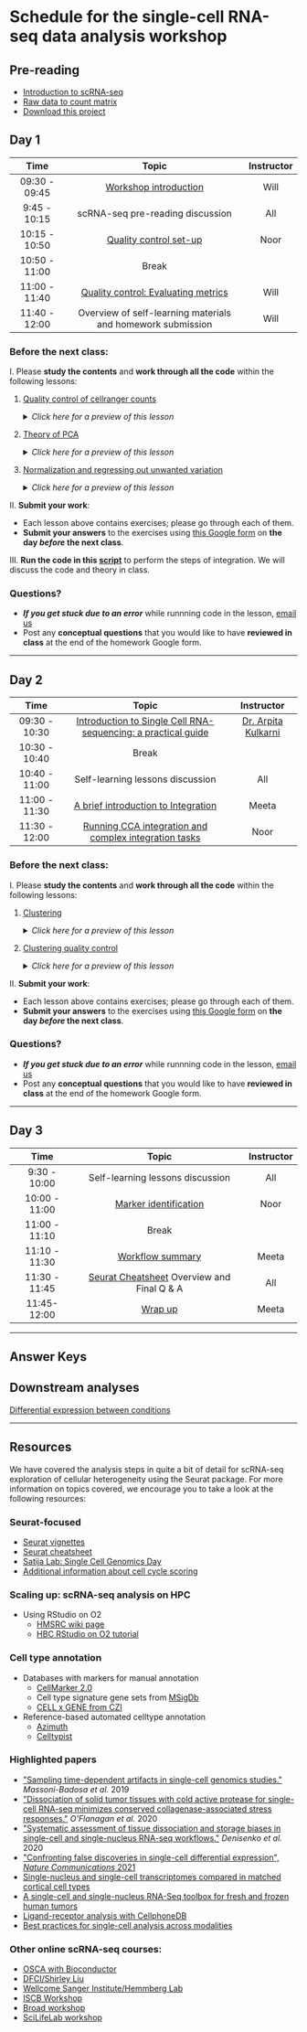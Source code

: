 # Schedule for the single-cell RNA-seq data analysis workshop

## Pre-reading

* [Introduction to scRNA-seq](../lessons/01_intro_to_scRNA-seq.md)
* [Raw data to count matrix](../lessons/02_SC_generation_of_count_matrix.md)
* [Download this project](https://www.dropbox.com/s/vop78wq76h02a2f/single_cell_rnaseq.zip?dl=1)

## Day 1

| Time |  Topic  | Instructor |
|:-----------:|:----------:|:--------:|
| 09:30 - 09:45 | [Workshop introduction](../slides/Intro_to_workshop_all_in_person.pdf) | Will |
| 9:45 - 10:15 | scRNA-seq pre-reading discussion | All |
| 10:15 - 10:50 | [Quality control set-up](../lessons/03_SC_quality_control-setup.md) | Noor |
| 10:50 - 11:00 | Break |
| 11:00 - 11:40 | [Quality control: Evaluating metrics](../lessons/04_SC_quality_control.md) | Will |
| 11:40 - 12:00 | Overview of self-learning materials and homework submission | Will |


### Before the next class:

I. Please **study the contents** and **work through all the code** within the following lessons:
   1. [Quality control of cellranger counts](../lessons/04_cellranger_QC.md)
      <details>
       <summary><i>Click here for a preview of this lesson</i></summary>
       <br>We used Cellranger to take our FASTQ files and create counts. There are various metrics presented by this software and it's important to understand how to interpret them as an additional level of QC.<br><br>In this lesson you will:<br>
             - Discuss the outputs of cellranger and how to run it <br>
             - Review web summary HTML report<br>
             - Create plots from metrics_summary.csv file <br><br>
        </details>
   
   2. [Theory of PCA](../lessons/05_theory_of_PCA.md)
      <details>
       <summary><i>Click here for a preview of this lesson</i></summary>
         <br>Before we can begin the next steps of the workflow, we need to make sure you have a good understanding of Principal Components Analysis (PCA). This method will be utilized in the scRNA-seq analysis workflow, and this foundation will help you better navigate those steps and interpretation of results.<br><br>
        </details>
        
   3. [Normalization and regressing out unwanted variation](../lessons/06_SC_SCT_normalization.md)
      <details>
       <summary><i>Click here for a preview of this lesson</i></summary>
         <br>During the analysis we will be making lots of comparisons; between cells, between samples, or both. To make accurate comparisons of gene expression we need to first perform normalization. We also want to make sure that the differences we find are a true biolgical effect and not a result of other sources of unwanted variation . <br><br>In this lesson you will:<br>
            - Assess your data for any unwanted variation<br>
            - Normalize the data while also regressing out any identified sources of unwanted variation <br><br>
        </details>
         

II. **Submit your work**:
   * Each lesson above contains exercises; please go through each of them.
   * **Submit your answers** to the exercises using [this Google form](https://docs.google.com/forms/d/e/1FAIpQLSf4zw37eUcuNCmHxCLikg3JENoxGWIuv5c_5pqHdYNId81Arg/viewform) on **the day *before* the next class**.
   
III. **Run the code in this [script](https://github.com/hbctraining/scRNA-seq_online/raw/master/scripts/integration_code.R)** to perform the steps of integration. We will discuss the code and theory in class.

### Questions?
* ***If you get stuck due to an error*** while runnning code in the lesson, [email us](mailto:hbctraining@hsph.harvard.edu) 
* Post any **conceptual questions** that you would like to have **reviewed in class** at the end of the homework Google form.

***

## Day 2

| Time |  Topic  | Instructor |
|:-----------:|:----------:|:--------:|
| 09:30 - 10:30| [Introduction to Single Cell RNA-sequencing: a practical guide]() | [Dr. Arpita Kulkarni](https://singlecellcore.hms.harvard.edu/people/arpita-kulkarni-phd) |
| 10:30 - 10:40 | Break |
| 10:40 - 11:00 | Self-learning lessons discussion | All |
| 11:00 - 11:30| [A brief introduction to Integration](../lessons/06a_integration_cca_theory.md)  | Meeta |
| 11:30 - 12:00| [Running CCA integration and complex integration tasks](../lessons/06b_integration_code_harmony.md)  | Noor|


### Before the next class:
I. Please **study the contents** and **work through all the code** within the following lessons:

   
1. [Clustering](../lessons/07_SC_clustering_cells_SCT.md)
      <details>
       <summary><i>Click here for a preview of this lesson</i></summary>
         <br>From the UMAP visualization of our data  we can see that the cells are positioned into groups. Our next task is to isolate clusters of cells that are most similar to one another based on gene expression. <br><br>In this lesson you will:<br>
             - Learn the theory behind clustering and how it is performed in Seurat<br>
             - Cluster cells and visualize them on the UMAP<br>
        </details>

2. [Clustering quality control](../lessons/08_SC_clustering_quality_control.md)
      <details>
       <summary><i>Click here for a preview of this lesson</i></summary>
         <br>After separating cells into clusters, it is crtical to evaluate whether they are biologically meaningful or not. At this point we can also decide if we need to re-cluster and/or potentialy go back to a previous QC step.
         <br><br>In this lesson you will:<br>
           - Check to see that clusters are not influenced by uninteresting sources of variation<br>
           - Check to see whether the major principal components are driving the different clusters<br>
           - Explore the cell type identities by looking at the expression for known markers across the clusters.<br>
        </details>

         

II. **Submit your work**:
   * Each lesson above contains exercises; please go through each of them.
   * **Submit your answers** to the exercises using [this Google form](https://forms.gle/Znjefroiy5joVCyR8) on **the day *before* the next class**.

### Questions?
* ***If you get stuck due to an error*** while runnning code in the lesson, [email us](mailto:hbctraining@hsph.harvard.edu) 
* Post any **conceptual questions** that you would like to have **reviewed in class** at the end of the homework Google form.

***


## Day 3

| Time |  Topic  | Instructor |
|:-----------:|:----------:|:--------:|
| 9:30 - 10:00 | Self-learning lessons discussion | All |
| 10:00 - 11:00 |[Marker identification](../lessons/09_merged_SC_marker_identification.md) | Noor |
| 11:00 - 11:10 | Break |
| 11:10 - 11:30 | [Workflow summary](../lessons/scRNAseq_workflow.md) | Meeta |
| 11:30 - 11:45 | [Seurat Cheatsheet](../lessons/seurat_cheatsheet.md) Overview and Final Q & A | All |
| 11:45- 12:00 | [Wrap up](../slides/Workshop_wrapup.pdf) | Meeta |

***

## Answer Keys


## Downstream analyses

[Differential expression between conditions](../lessons/pseudobulk_DESeq2_scrnaseq.md)

***

## Resources
We have covered the analysis steps in quite a bit of detail for scRNA-seq exploration of cellular heterogeneity using the Seurat package. For more information on topics covered, we encourage you to take a look at the following resources:

### Seurat-focused
* [Seurat vignettes](https://satijalab.org/seurat/vignettes.html)
* [Seurat cheatsheet](https://satijalab.org/seurat/essential_commands.html)
* [Satija Lab: Single Cell Genomics Day](https://satijalab.org/scgd21/)
* [Additional information about cell cycle scoring](../lessons/cell_cycle_scoring.md)

### Scaling up: scRNA-seq analysis on HPC  
* Using RStudio on O2
    * [HMSRC wiki page](https://harvardmed.atlassian.net/wiki/spaces/O2/pages/1623425967/RStudio+on+O2)
    * [HBC RStudio on O2 tutorial](https://hbctraining.github.io/Intro-to-Unix-QMB/lessons/R_studio_on_02.html)

### Cell type annotation
- Databases with markers for manual annotation
  - [CellMarker 2.0](http://bio-bigdata.hrbmu.edu.cn/CellMarker/)
  - Cell type signature gene sets from [MSigDb](https://www.gsea-msigdb.org/gsea/msigdb/human/genesets.jsp?collection=C8)
  - [CELL x GENE from CZI](https://cellxgene.cziscience.com/gene-expression)
- Reference-based automated celltype annotation
  - [Azimuth](https://azimuth.hubmapconsortium.org/)
  - [Celltypist](https://www.celltypist.org/)
 
   
### Highlighted papers

- ["Sampling time-dependent artifacts in single-cell genomics studies."](https://genomebiology.biomedcentral.com/articles/10.1186/s13059-020-02032-0) *Massoni-Badosa et al.* 2019
- ["Dissociation of solid tumor tissues with cold active protease for single-cell RNA-seq minimizes conserved collagenase-associated stress responses."](https://genomebiology.biomedcentral.com/articles/10.1186/s13059-019-1830-0) *O'Flanagan et al.* 2020
- ["Systematic assessment of tissue dissociation and storage biases in single-cell and single-nucleus RNA-seq workflows."](https://genomebiology.biomedcentral.com/articles/10.1186/s13059-020-02048-6) *Denisenko et al.* 2020
- ["Confronting false discoveries in single-cell differential expression", _Nature Communications_ 2021](https://www.nature.com/articles/s41467-021-25960-2)
- [Single-nucleus and single-cell transcriptomes compared in matched cortical cell types](https://www.ncbi.nlm.nih.gov/pmc/articles/PMC6306246/)
- [A single-cell and single-nucleus RNA-Seq toolbox for fresh and frozen human tumors](https://www.nature.com/articles/s41591-020-0844-1)
- [Ligand-receptor analysis with CellphoneDB](https://www.nature.com/articles/s41576-020-00292-x)
- [Best practices for single-cell analysis across modalities](https://www.nature.com/articles/s41576-023-00586-w)



### Other online scRNA-seq courses:
  - [OSCA with Bioconductor](http://bioconductor.org/books/release/OSCA/)
  - [DFCI/Shirley Liu](https://liulab-dfci.github.io/bioinfo-combio/)
  - [Wellcome Sanger Institute/Hemmberg Lab](https://www.singlecellcourse.org/)
  - [ISCB Workshop](https://github.com/SingleCellTranscriptomics)
  - [Broad workshop](https://broadinstitute.github.io/2020_scWorkshop/)
  - [SciLifeLab workshop](https://nbisweden.github.io/workshop-scRNAseq/)



